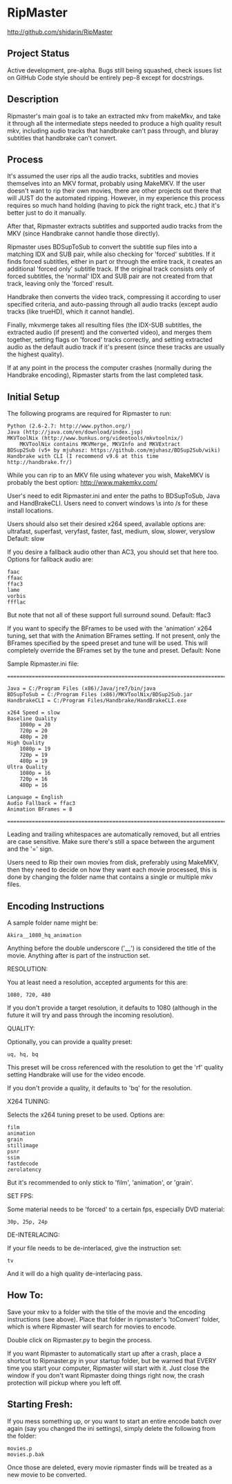 RipMaster
=========
http://github.com/shidarin/RipMaster

Project Status
--------------

Active development, pre-alpha.
Bugs still being squashed, check issues list on GitHub
Code style should be entirely pep-8 except for docstrings.

Description
-----------

Ripmaster's main goal is to take an extracted mkv from makeMkv, and take it
through all the intermediate steps needed to produce a high quality result mkv,
including audio tracks that handbrake can't pass through, and bluray subtitles
that handbrake can't convert.

Process
-------

It's assumed the user rips all the audio tracks, subtitles and movies themselves
into an MKV format, probably using MakeMKV. If the user doesn't want to rip
their own movies, there are other projects out there that will JUST do the
automated ripping. However, in my experience this process requires so much hand
holding (having to pick the right track, etc.) that it's better just to do it
manually.

After that, Ripmaster extracts subtitles and supported audio tracks from the MKV
(since Handbrake cannot handle those directly).

Ripmaster uses BDSupToSub to convert the subtitle sup files into a matching IDX
and SUB pair, while also checking for 'forced' subtitles. If it finds forced
subtitles, either in part or through the entire track, it creates an additional
'forced only' subtitle track. If the original track consists only of forced
subtitles, the 'normal' IDX and SUB pair are not created from that track,
leaving only the 'forced' result.

Handbrake then converts the video track, compressing it according to user
specified criteria, and auto-passing through all audio tracks (except audio
tracks (like trueHD), which it cannot handle).

Finally, mkvmerge takes all resulting files (the IDX-SUB subtitles, the
extracted audio (if present) and the converted video), and merges them together,
setting flags on 'forced' tracks correctly, and setting extracted audio as the
default audio track if it's present (since these tracks are usually the highest
quality).

If at any point in the process the computer crashes (normally during the
Handbrake encoding), Ripmaster starts from the last completed task.

Initial Setup
-------------

The following programs are required for Ripmaster to run:


    Python (2.6-2.7: http://www.python.org/)
    Java (http://java.com/en/download/index.jsp)
    MKVToolNix (http://www.bunkus.org/videotools/mkvtoolnix/)
        MKVToolNix contains MKVMerge, MKVInfo and MKVExtract
    BDSup2Sub (v5+ by mjuhasz: https://github.com/mjuhasz/BDSup2Sub/wiki)
    Handbrake with CLI (I recommend v9.6 at this time http://handbrake.fr/)



While you can rip to an MKV file using whatever you wish, MakeMKV is probably
the best option: http://www.makemkv.com/

User's need to edit Ripmaster.ini and enter the paths to BDSupToSub, Java and
HandBrakeCLI. Users need to convert windows \s into /s for these install
locations.

Users should also set their desired x264 speed, available options are:
ultrafast, superfast, veryfast, faster, fast, medium, slow, slower, veryslow
Default: slow

If you desire a fallback audio other than AC3, you should set that here too.
Options for fallback audio are:


    faac
    ffaac
    ffac3
    lame
    vorbis
    ffflac


But note that not all of these support full surround sound.
Default: ffac3

If you want to specify the BFrames to be used with the 'animation' x264 tuning,
set that with the Animation BFrames setting. If not present, only the BFrames
specified by the speed preset and tune will be used. This will completely
override the BFrames set by the tune and preset.
Default: None

Sample Ripmaster.ini file:
```
================================================================================

Java = C:/Program Files (x86)/Java/jre7/bin/java
BDSupToSub = C:/Program Files (x86)/MKVToolNix/BDSup2Sub.jar
HandbrakeCLI = C:/Program Files/Handbrake/HandBrakeCLI.exe

x264 Speed = slow
Baseline Quality
    1080p = 20
    720p = 20
    480p = 20
High Quality
    1080p = 19
    720p = 19
    480p = 19
Ultra Quality
    1080p = 16
    720p = 16
    480p = 16

Language = English
Audio Fallback = ffac3
Animation BFrames = 8

================================================================================
```
Leading and trailing whitespaces are automatically removed, but all entries
are case sensitive. Make sure there's still a space between the argument
and the '=' sign.

Users need to Rip their own movies from disk, preferably using MakeMKV, then
they need to decide on how they want each movie processed, this is done by
changing the folder name that contains a single or multiple mkv files.

Encoding Instructions
---------------------

A sample folder name might be:

    Akira__1080_hq_animation

Anything before the double underscore ('__') is considered the title of the
movie. Anything after is part of the instruction set.

RESOLUTION:

You at least need a resolution, accepted arguments for this are:

    1080, 720, 480

If you don't provide a target resolution, it defaults to 1080 (although in the
future it will try and pass through the incoming resolution).

QUALITY:

Optionally, you can provide a quality preset:

    uq, hq, bq

This preset will be cross referenced with the resolution to get the 'rf' quality
setting Handbrake will use for the video encode.

If you don't provide a quality, it defaults to 'bq' for the resolution.

X264 TUNING:

Selects the x264 tuning preset to be used. Options are:

    film
    animation
    grain
    stillimage
    psnr
    ssim
    fastdecode
    zerolatency

But it's recommended to only stick to 'film', 'animation', or 'grain'.

SET FPS:

Some material needs to be 'forced' to a certain fps, especially DVD material:

    30p, 25p, 24p

DE-INTERLACING:

If your file needs to be de-interlaced, give the instruction set:

    tv

And it will do a high quality de-interlacing pass.

How To:
-------

Save your mkv to a folder with the title of the movie and the encoding
instructions (see above). Place that folder in ripmaster's 'toConvert' folder,
which is where Ripmaster will search for movies to encode.

Double click on Ripmaster.py to begin the process.

If you want Ripmaster to automatically start up after a crash, place a shortcut
to Ripmaster.py in your startup folder, but be warned that EVERY time you start
your computer, Ripmaster will start with it. Just close the window if you don't
want Ripmaster doing things right now, the crash protection will pickup where
you left off.

Starting Fresh:
---------------

If you mess something up, or you want to start an entire encode batch over again
(say you changed the ini settings), simply delete the following from the folder:

    movies.p
    movies.p.bak

Once those are deleted, every movie ripmaster finds will be treated as a new
movie to be converted.

